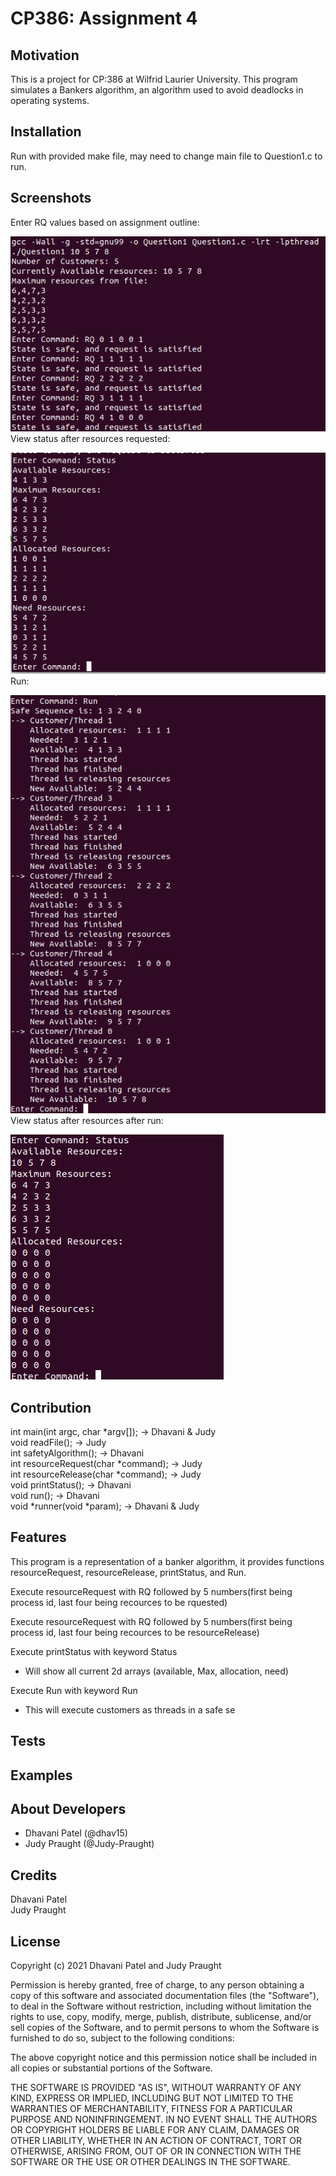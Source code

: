 # CP386: Assignment 4
## Motivation
This is a project for CP:386 at Wilfrid Laurier University. This program simulates a Bankers algorithm, an algorithm used to avoid deadlocks in operating systems. 
## Installation
Run with provided make file, may need to change main file to Question1.c to run.
## Screenshots
Enter RQ values based on assignment outline:




![](Screenshots/EnterRQ.png)
View status after resources requested:





![](Screenshots/Status_after_RQ.png)
Run:




![](Screenshots/Run.png)
View status after resources after run:




![](Screenshots/Status_after_Run.png)

## Contribution
int main(int argc, char *argv[]); -> Dhavani & Judy  
void readFile(); -> Judy  
int safetyAlgorithm(); -> Dhavani  
int resourceRequest(char *command); -> Judy  
int resourceRelease(char *command); -> Judy  
void printStatus(); -> Dhavani  
void run(); -> Dhavani  
void *runner(void *param); -> Dhavani & Judy
## Features
This program is a representation of a banker algorithm, it provides functions resourceRequest, resourceRelease, printStatus, and Run.

Execute resourceRequest with RQ followed by 5 numbers(first being process id, last four being recources to be rquested)

Execute resourceRequest with RQ followed by 5 numbers(first being process id, last four being recources to be resourceRelease)

Execute printStatus with keyword Status
  - Will show all current 2d arrays (available, Max, allocation, need)

Execute Run with keyword Run
  - This will execute customers  as  threads  in  a  safe  se
## Tests
## Examples
## About Developers
* Dhavani Patel (@dhav15)
* Judy Praught (@Judy-Praught)
## Credits
Dhavani Patel  
Judy Praught
## License
Copyright (c) 2021 Dhavani Patel and Judy Praught  
  
Permission is hereby granted, free of charge, to any person obtaining a copy
of this software and associated documentation files (the "Software"), to deal
in the Software without restriction, including without limitation the rights
to use, copy, modify, merge, publish, distribute, sublicense, and/or sell
copies of the Software, and to permit persons to whom the Software is
furnished to do so, subject to the following conditions:  
  
The above copyright notice and this permission notice shall be included in all
copies or substantial portions of the Software.  
  
THE SOFTWARE IS PROVIDED "AS IS", WITHOUT WARRANTY OF ANY KIND, EXPRESS OR
IMPLIED, INCLUDING BUT NOT LIMITED TO THE WARRANTIES OF MERCHANTABILITY,
FITNESS FOR A PARTICULAR PURPOSE AND NONINFRINGEMENT. IN NO EVENT SHALL THE
AUTHORS OR COPYRIGHT HOLDERS BE LIABLE FOR ANY CLAIM, DAMAGES OR OTHER
LIABILITY, WHETHER IN AN ACTION OF CONTRACT, TORT OR OTHERWISE, ARISING FROM,
OUT OF OR IN CONNECTION WITH THE SOFTWARE OR THE USE OR OTHER DEALINGS IN THE
SOFTWARE.
 
